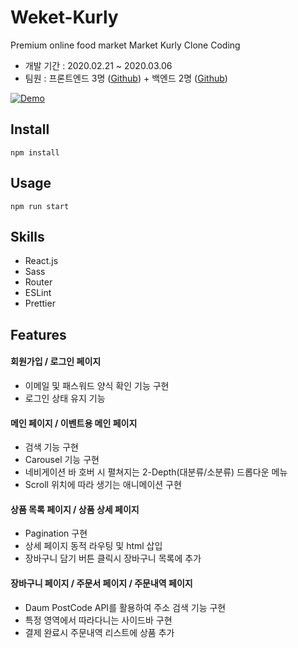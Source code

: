 # Weket-Kurly

Premium online food market Market Kurly Clone Coding

- 개발 기간 : 2020.02.21 ~ 2020.03.06
- 팀원 : 프론트엔드 3명 ([Github](https://github.com/wecode-bootcamp-korea/weketkurly-frontend)) + 백엔드 2명 ([Github](https://github.com/wecode-bootcamp-korea/weketkurly-backend))

[![Demo](https://img.youtube.com/vi/k5k7bzLEmSM/maxresdefault.jpg)](https://www.youtube.com/watch?v=k5k7bzLEmSM&feature=youtu.be)

## Install

```
npm install
```

## Usage

```
npm run start
```

## Skills

- React.js
- Sass
- Router
- ESLint
- Prettier

## Features

#### 회원가입 / 로그인 페이지

- 이메일 및 패스워드 양식 확인 기능 구현
- 로그인 상태 유지 기능

#### 메인 페이지 / 이벤트용 메인 페이지

- 검색 기능 구현
- Carousel 기능 구현
- 네비게이션 바 호버 시 펼쳐지는 2-Depth(대분류/소분류) 드롭다운 메뉴
- Scroll 위치에 따라 생기는 애니메이션 구현

#### 상품 목록 페이지 / 상품 상세 페이지

- Pagination 구현
- 상세 페이지 동적 라우팅 및 html 삽입
- 장바구니 담기 버튼 클릭시 장바구니 목록에 추가

#### 장바구니 페이지 / 주문서 페이지 / 주문내역 페이지

- Daum PostCode API를 활용하여 주소 검색 기능 구현
- 특정 영역에서 따라다니는 사이드바 구현
- 결제 완료시 주문내역 리스트에 상품 추가
